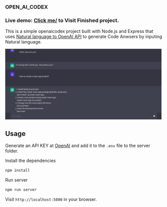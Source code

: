 ### OPEN_AI_CODEX

### Live demo: <a href="https://open-ai-codex-rho.vercel.app/">Click me/</a> to Visit Finished project.

This is a simple openaicodex project built with Node.js and Express that uses [Natural language to OpenAI API](https://beta.openai.com/playground/p/default-openai-api?model=text-davinci-003) to generate Code Anwsers by inputing Natural language.

<img src="client/public/screen.png" width="500">

## Usage

Generate an API KEY at [OpenAI](https://beta.openai.com/) and add it to the `.env` file to the server folder.

Install the dependencies

```bash
npm install
```

Run server

```bash
npm run server
```

Visit `http://localhost:5000` in your browser.
